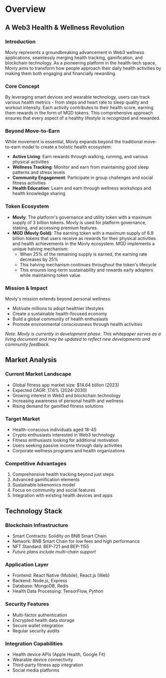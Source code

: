 # Overview

## A Web3 Health & Wellness Revolution

### Introduction
Movly represents a groundbreaking advancement in Web3 wellness applications, seamlessly merging health tracking, gamification, and blockchain technology. As a pioneering platform in the health-tech space, Movly aims to transform how people approach their daily health activities by making them both engaging and financially rewarding.

### Core Concept
By leveraging smart devices and wearable technology, users can track various health metrics - from steps and heart rate to sleep quality and workout intensity. Each activity contributes to their health score, earning them rewards in the form of MGD tokens. This comprehensive approach ensures that every aspect of a healthy lifestyle is recognized and rewarded.

### Beyond Move-to-Earn
While movement is essential, Movly expands beyond the traditional move-to-earn model to create a holistic health ecosystem:
- **Active Living**: Earn rewards through walking, running, and various physical activities
- **Wellness Tracking**: Monitor and earn from maintaining good sleep patterns and stress levels
- **Community Engagement**: Participate in group challenges and social fitness activities
- **Health Education**: Learn and earn through wellness workshops and health knowledge sharing

### Token Ecosystem
- **Movly**: The platform's governance and utility token with a maximum supply of 3 billion tokens. Movly is used for platform governance, staking, and accessing premium features.
- **MGD (Movly Gold)**: The earning token with a maximum supply of 6.9 billion tokens that users receive as rewards for their physical activities and health achievements in the Movly ecosystem. MGD implements a unique halving mechanism:
  - When 25% of the remaining supply is earned, the earning rate decreases by 25%
  - This halving mechanism continues throughout the token's lifecycle
  - This ensures long-term sustainability and rewards early adopters while maintaining token value

### Mission & Impact
Movly's mission extends beyond personal wellness:
- Motivate millions to adopt healthier lifestyles
- Create a sustainable health-focused economy
- Build a global community of health enthusiasts
- Promote environmental consciousness through health activities

*Note: Movly is currently in development phase. This whitepaper serves as a living document and may be updated to reflect new developments and community feedback.*

## Market Analysis
### Current Market Landscape
- Global fitness app market size: $14.64 billion (2023)
- Expected CAGR: 17.6% (2024-2030)
- Growing interest in Web3 and blockchain technology
- Increasing awareness of personal health and wellness
- Rising demand for gamified fitness solutions

### Target Market
- Health-conscious individuals aged 18-45
- Crypto enthusiasts interested in Web3 technology
- Fitness enthusiasts looking for additional motivation
- Users seeking passive income through daily activities
- Corporate wellness programs and health organizations

### Competitive Advantages
1. Comprehensive health tracking beyond just steps
2. Advanced gamification elements
3. Sustainable tokenomics model
4. Focus on community and social features
5. Integration with existing health devices and apps

## Technology Stack
### Blockchain Infrastructure
- Smart Contracts: Solidity on BNB Smart Chain
- Network: BNB Smart Chain for low fees and high performance
- NFT Standard: BEP-721 and BEP-1155
- *Future plans include multi-chain support*

### Application Layer
- Frontend: React Native (Mobile), React.js (Web)
- Backend: Node.js, Express
- Database: MongoDB, Redis
- Health Data Processing: TensorFlow, Python

### Security Features
- Multi-factor authentication
- Encrypted health data storage
- Secure wallet integration
- Regular security audits

### Integration Capabilities
- Health device APIs (Apple Health, Google Fit)
- Wearable device connectivity
- Third-party fitness app integration
- Social media platforms 
